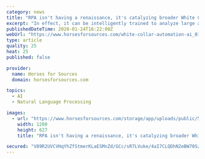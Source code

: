 ```yaml
---
category: news
title: "RPA isn't having a renaissance, it's catalyzing broader White Collar automation and AI to top $16bn"
excerpt: "In effect, it can be intelligently trained to analyze large amounts of data from software processes and translate them to triggers for new actions ... It includes cognitive (digital) assistants, AI Watson-type reasoning apps, Natural Language Processing, Machine Learning and Computer Vision. The Bottom-line: RPA has opened the gateway for ..."
publishedDateTime: 2020-01-24T16:22:00Z
webUrl: "https://www.horsesforsources.com/white-collar-automation-ai_012420"
type: article
quality: 25
heat: 25
published: false

provider:
  name: Horses for Sources
  domain: horsesforsources.com

topics:
  - AI
  - Natural Language Processing

images:
  - url: "https://www.horsesforsources.com/storage/app/uploads/public/5e2/35c/41a/5e235c41ac796552971241.png"
    width: 1200
    height: 627
    title: "RPA isn't having a renaissance, it's catalyzing broader White Collar automation and AI to top $16bn"

secured: "V89R2UVCVHqYhZfStmerKLaESMnZd/GCc/sR7LVuke/4aI7CLQDhN2eBW70Szv54sR0jnEuVCP/vPH2TAJNdtE3mTKZ/mdz2jzi7Q4dfi/KUdxWEo/F03KO6mJLKMt57IrBLW3Sb/O3B0UNFrZfIJILOTNcT+VeGRx7C/ppii5Jm7Pqy41rY/JoRg1aOWsQSzn40FRiPCCM0uKwFNQgzM+hs23Cvdvf5dHJ0fgRCY+hnFweZlvEdodtDjhUODHJXiCowULi/BJ/r51ywfnEU2WU+x63u81wZfL9SW1FkHMo1md+gMmG3jlXzT9f4MxJG;6MIAxbuomOzVZiISO9tJNg=="
---
```


